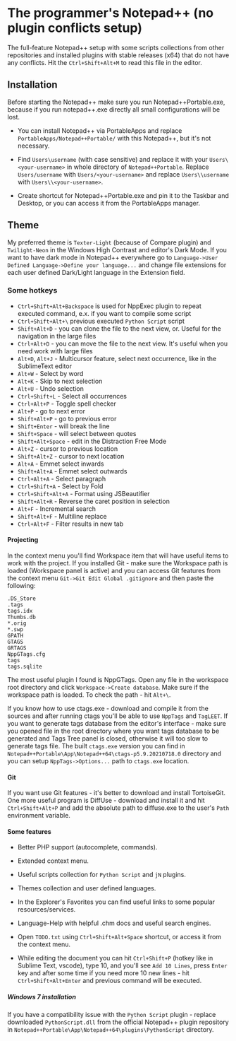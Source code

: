 # The programmer's Notepad++ (no plugin conflicts setup)

The full-feature Notepad++ setup with some scripts collections from other repositories and installed plugins with stable releases (x64) that do not have any conflicts. Hit the `Ctrl+Shift+Alt+M` to read this file in the editor.


## Installation

Before starting the Notepad++ make sure you run Notepad++Portable.exe, because if you run notepad++.exe directly all small configurations will be lost.

- You can install Notepad++ via PortableApps and replace `PortableApps/Notepad++Portable/` with this Notepad++, but it's not necessary.

- Find `Users\username` (with case sensitive) and replace it with your  `Users\<your-username>` in whole directory of `Notepad++Portable`. Replace `Users/username` with `Users/<your-username>` and replace `Users\\username` with `Users\\<your-username>`.

- Create shortcut for Notepad++Portable.exe and pin it to the Taskbar and Desktop, or you can access it from the PortableApps manager.


## Theme

My preferred theme is `Texter-Light` (because of Compare plugin) and `Twilight-Neon` in the Windows High Contrast and editor's Dark Mode. If you want to have dark mode in Notepad++ everywhere go to `Language->User Defined Language->Define your language...` and change file extensions for each user defined Dark/Light language in the Extension field.


### Some hotkeys
- `Ctrl+Shift+Alt+Backspace` is used for NppExec plugin to repeat executed command, e.x. if you want to compile some script
- `Ctrl+Shift+Alt+\` previous executed `Python Script` script
- `Shift+Alt+D` - you can clone the file to the next view, or. Useful for the navigation in the large files
- `Ctrl+Alt+D` - you can move the file to the next view. It's useful when you need work with large files
- `Alt+D`, `Alt+J` - Multicursor feature, select next occurrence, like in the SublimeText editor
- `Alt+W` - Select by word
- `Alt+K` - Skip to next selection
- `Alt+U` - Undo selection
- `Ctrl+Shift+L` - Select all occurrences
- `Ctrl+Alt+P` - Toggle spell checker
- `Alt+P` - go to next error
- `Shift+Alt+P` - go to previous error
- `Shift+Enter` - will break the line
- `Shift+Space` - will select between quotes
- `Shift+Alt+Space` - edit in the Distraction Free Mode
- `Alt+Z` - cursor to previous location
- `Shift+Alt+Z` - cursor to next location
- `Alt+A` - Emmet select inwards
- `Shift+Alt+A` - Emmet select outwards
- `Ctrl+Alt+A` - Select paragraph
- `Ctrl+Shift+A` - Select by Fold
- `Ctrl+Shift+Alt+A` - Format using JSBeautifier
- `Shift+Alt+R` - Reverse the caret position in selection
- `Alt+F` - Incremental search
- `Shift+Alt+F` - Multiline replace
- `Ctrl+Alt+F` - Filter results in new tab


#### Projecting

In the context menu you'll find Workspace item that will have useful items to work with the project. If you installed Git - make sure the Workspace path is loaded (Workspace panel is active) and you can access Git features from the context menu `Git->Git Edit Global .gitignore` and then paste the following:

```
.DS_Store
.tags
tags.idx
Thumbs.db
*.orig
*.swp
GPATH
GTAGS
GRTAGS
NppGTags.cfg
tags
tags.sqlite

```

The most useful plugin I found is NppGTags. Open any file in the workspace root directory and click `Workspace->Create database`. Make sure if the workspace path is loaded. To check the path - hit `Alt+\`.

If you know how to use ctags.exe - download and compile it from the sources and after running ctags you'll be able to use `NppTags` and `TagLEET`. If you want to generate tags database from the editor's interface - make sure you opened file in the root directory where you want tags database to be generated and Tags Tree panel is closed, otherwise it will too slow to generate tags file. The built `ctags.exe` version you can find in `Notepad++Portable\App\Notepad++64\ctags-p5.9.20210718.0` directory and you can setup `NppTags->Options...` path to `ctags.exe` location.


#### Git

If you want use Git features - it's better to download and install TortoiseGit. One more useful program is DiffUse - download and install it and hit `Ctrl+Shift+Alt+P` and add the absolute path to diffuse.exe to the user's `Path` environment variable.


#### Some features

- Better PHP support (autocomplete, commands).

- Extended context menu.

- Useful scripts collection for `Python Script` and `jN` plugins.

- Themes collection and user defined languages.

- In the Explorer's Favorites you can find useful links to some popular resources/services.

- Language-Help with helpful .chm docs and useful search engines.

- Open `TODO.txt` using `Ctrl+Shift+Alt+Space` shortcut, or access it from the context menu.

- While editing the document you can hit `Ctrl+Shift+P` (hotkey like in Sublime Text, vscode), type 10, and you'll see `Add 10 Lines`, press `Enter` key and after some time if you need more 10 new lines - hit `Ctrl+Shift+Alt+Enter` and previous command will be executed.


##### Windows 7 installation

If you have a compatibility issue with the `Python Script` plugin - replace downloaded `PythonScript.dll` from the official Notepad++ plugin repository in `Notepad++Portable\App\Notepad++64\plugins\PythonScript` directory.

